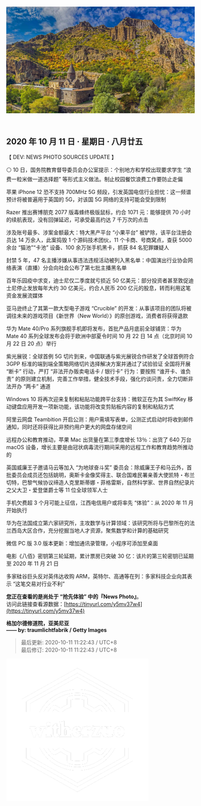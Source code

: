 <header>  

![News Photo | 半日刊](ref/photo.jpg)  

</header>

<section>  

## 2020 年 10 月 11 日 · 星期日 · 八月廿五  

【 DEV: NEWS PHOTO SOURCES UPDATE 】  

⚪ 10 日，国务院教育督导委员会办公室提示：个别地方和学校出现要求学生 “浪费一粒米做一道选择题” 等形式主义做法。制止校园餐饮浪费工作要防止走偏  

苹果 iPhone 12 恐不支持 700MHz 5G 频段，引发英国电信行业担忧：这一频谱预计将被普遍用于英国的 5G，对该国 5G 网络的支持可能会受到限制  

Razer 推出赛博朋克 2077 版毒蜂终极版鼠标，约合 1071 元：能够提供 70 小时的续航表现，没有回弹延迟，可承受最高约达 7 千万次的点击  

涉及账号最多、涉案金额最大：特大黑产平台 “小果平台” 被铲除，该平台注册会员达 14 万余人，此案捣毁 1 个源码技术团伙，11 个卡商、号商窝点，查获 5000 余台 “猫池”“卡池” 设备、100 余万张手机黑卡，抓获 84 名犯罪嫌疑人  

封禁 5 年，47 名主播涉嫌从事违法违规活动被列入黑名单：中国演出行业协会网络表演（直播）分会向社会公布了第七批主播黑名单  

百年乐园疫中求变，迪士尼仅二季度就亏损近 50 亿美元：部分投资者甚至敦促迪士尼停止发放每年大约 30 亿美元，约合人民币 200 亿元的股息，转而利用这笔资金发展流媒体  

亚马逊终止了其第一款大型电子游戏 “Crucible” 的开发：从事该项目的团队将被调往未来的游戏项目《新世界（New World）》的原创游戏，消费者将获得退款  

华为 Mate 40/Pro 系列旗舰手机即将发布，首批产品月底前全球铺货：华为 Mate 40 系列全球发布会将于欧洲中部夏令时间 10 月 22 日 14 点（北京时间 10 月 22 日 20 点）举行  

紫光展锐：全球首例 5G 切片到来，中国联通与紫光展锐合作研发了全球首例符合 3GPP 标准的端到端全策略网络切片选择解决方案并通过了试验验证
全国将开展 “断卡” 行动，严打 “非法开办贩卖电话卡 / 银行卡” 行为：要按照 “谁开卡、谁负责” 的原则建立机制，完善工作举措，健全技术手段，强化约谈问责，全力切断非法开办 “两卡” 通道  

Windows 10 将再次迎来复制和粘贴功能跨平台支持：微软正在为其 SwiftKey 移动键盘应用开发一项新功能，该功能将改变剪贴板内容的复制和粘贴方式  

阿里云网盘 Teambition 开启公测：用户需填写表单，公测正式启动时将收到邮件通知，同时还将获得比非预约用户更大的网盘存储空间  

远程办公和教育推动，苹果 Mac 出货量在第三季度增长 13％：出货了 640 万台 macOS 设备，增长主要是由冠状病毒流行期间采用的远程工作和教育趋势所推动的  

英国威廉王子邀请马云等加入 “为地球奋斗奖” 委员会：除威廉王子和马云外，首批委员会成员还包括姚明，奥斯卡金像奖得主、联合国难民署亲善大使凯特・布兰切特，巴黎气候协议缔造人克里斯蒂娜・菲格雷斯，自然科学家、世界自然纪录片之父大卫・爱登堡爵士等 11 位全球领军人士  

手机欠费超 3 个月可能上征信，江西电信用户或将率先 “体验”：从 2020 年 11 月开始执行  

华为在法国成立第六家研究所，主攻数学与计算领域：该研究所将与巴黎所在的法兰西岛大区合作，充分挖掘当地人才资源，聚焦数学和计算的基础研究  

微信 PC 版 3.0 版本更新：增加通讯录管理，小程序可添加至桌面  

电影《八佰》密钥第三轮延期，累计票房已突破 30 亿：该片的第三轮密钥已延期至 2020 年 11 月 21 日  

多家硅谷巨头反对英伟达收购 ARM，英特尔、高通等在列：多家科技企业向其表示 “这笔交易对行业不利”  

</section>  

<footer>  

**您正在查看的是尚处于 “抢先体验” 中的『News Photo』**。  
访问此链接查看源数据：[https://tinyurl.com/y5mv37w4](https://tinyurl.com/y5mv37w4)  

**格加尔德修道院，亚美尼亚**  
**—— by: traumlichtfabrik / Getty Images** 

> 最后更新: 2020-10-11 11:22:43 / UTC+8  
> 最后修订: 2020-10-11 11:22:43 / UTC+8  

![watermark](ref/avatar-normal-new.png "watermark")  

</footer>  

<script src="ref/bundle.js"></script>